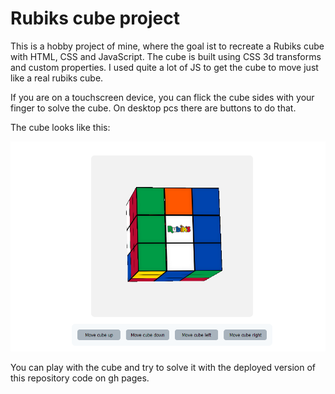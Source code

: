 # Rubiks cube project

This is a hobby project of mine, where the goal ist to recreate a Rubiks cube with HTML, CSS and JavaScript. The cube is built using CSS 3d transforms and custom properties. I used quite a lot of JS to get the cube to move just like a real rubiks cube.

If you are on a touchscreen device, you can flick the cube sides with your finger to solve the cube. On desktop pcs there are buttons to do that.

The cube looks like this:

![rubiks cube](cube_screenshot.png "Rubiks cube")

You can play with the cube and try to solve it with the deployed version of this repository code on gh pages.